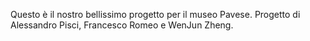Questo è il nostro bellissimo progetto per il museo Pavese. Progetto di Alessandro Pisci, Francesco Romeo e WenJun Zheng.
